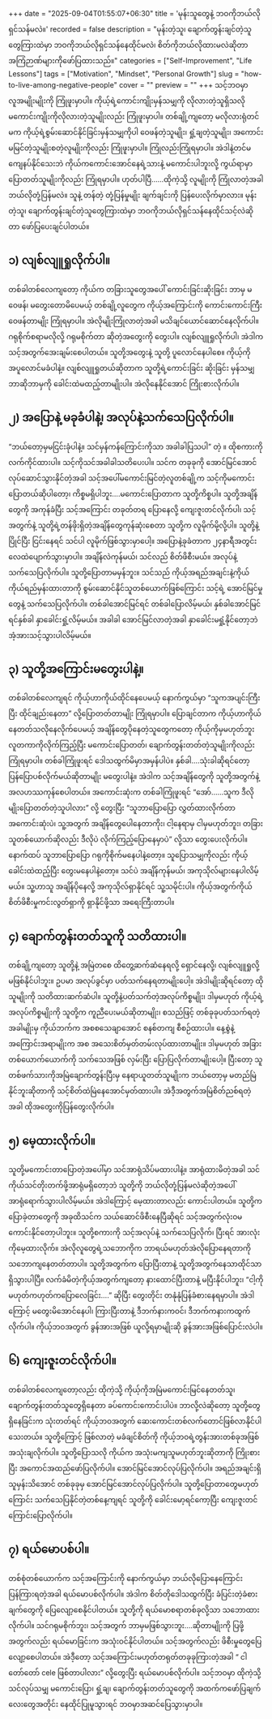 +++
date = "2025-09-04T01:55:07+06:30"
title = 'မုန်းသူတွေနဲ့ ဘဝကိုဘယ်လိုရှင်သန်မလဲ။'
recorded = false
description = "မုန်းတဲ့သူ၊ ချောက်တွန်းချင်တဲ့သူတွေကြားထဲမှာ ဘဝကိုဘယ်လိုရှင်သန်နေထိုင်မလဲ၊ စိတ်ကိုဘယ်လိုထားမလဲဆိုတာအကြံဉာဏ်များကိုဖော်ပြထားသည်။"
categories = ["Self-Improvement", "Life Lessons"]
tags = ["Motivation", "Mindset", "Personal Growth"]
slug = "how-to-live-among-negative-people"
cover = ""
preview = ""
+++
သင့်ဘဝမှာလူအမျိုးမျိုးကို ကြုံဖူးမှာပါ။ ကိုယ့်ရဲ့ကောင်းကျိုးမှန်သမျှကို လိုလားတဲ့သူရှိသလို မကောင်းကျိုးကိုလိုလားတဲ့သူမျိုးလည်း ကြုံဖူးမှာပါ။ တစ်ချို့ကျတော့ မလိုလားရုံတင်မက ကိုယ့်ရဲ့စွမ်းဆောင်နိုင်ခြင်းမှန်သမျှကိုပါ ဝေဖန်တဲ့သူမျိုး၊ ရှုံ့ချတဲ့သူမျိုး၊ အကောင်းမမြင်တဲ့သူမျိုးစတဲ့လူမျိုးကိုလည်း ကြုံဖူးမှာပါ။ ကြုံလည်းကြုံရမှာပါ။ အဲဒါနဲ့တင်မကျေနပ်နိုင်သေးဘဲ ကိုယ်ကကောင်းအောင်နေရဲ့သားနဲ့ မကောင်းပါဘူးလို့ ကွယ်ရာမှာ ပြောတတ်သူမျိုးကိုလည်း ကြုံရမှာပါ။ ဟုတ်ပါပြီ……ထိုကဲ့သို့ လူမျိုးကို ကြုံလာတဲ့အခါ ဘယ်လိုတုံ့ပြန်မလဲ။ သူနဲ့ တန်တဲ့ တုံ့ပြန်မှုမျိုး ချက်ချင်းကို ပြန်ပေးလိုက်မှာလား။ မုန်းတဲ့သူ၊ ချောက်တွန်းချင်တဲ့သူတွေကြားထဲမှာ ဘဝကိုဘယ်လိုရှင်သန်နေထိုင်သင့်လဲဆိုတာ ဖော်ပြပေးချင်ပါတယ်။

## ၁) လျစ်လျူရှုလိုက်ပါ။
တစ်ခါတစ်လေကျတော့ ကိုယ်က တခြားသူတွေအပေါ် ကောင်းခြင်းဆိုးခြင်း ဘာမှ မဝေဖန်၊ မတွေးတောမိပေမယ့် တစ်ချို့လူတွေက ကိုယ့်အကြောင်းကို ကောင်းကောင်းကြီးဝေဖန်တာမျိုး ကြုံရမှာပါ။ အဲလိုမျိုးကြုံလာတဲ့အခါ မသိချင်ယောင်ဆောင်နေလိုက်ပါ။ ဂရုစိုက်စရာမလိုလို့ ဂရုမစိုက်တာ ဆိုတဲ့အတွေးကို တွေးပါ။ လျစ်လျူရှုလိုက်ပါ၊ အဲဒါက သင့်အတွက်အေးချမ်းစေပါတယ်။ သူတို့အတွေးနဲ့ သူတို့ ပူလောင်နေပါစေ။ ကိုယ့်ကို အပူလောင်မခံပါနဲ့။ လျစ်လျူရှုတယ်ဆိုတာက သူတို့ရဲ့ကောင်းခြင်း ဆိုးခြင်း မှန်သမျှ ဘာဆိုဘာမှကို ခေါင်းထဲမထည့်တာမျိုးပါ။ အဲလိုနေနိုင်အောင် ကြိုးစားလိုက်ပါ။

## ၂) အပြောနဲ့ မခုခံပါနဲ့၊ အလုပ်နဲ့သက်သေပြလိုက်ပါ။
“ဘယ်တော့မှမငြင်းခုံပါနဲ့။ သင်မှန်ကန်ကြောင်းကိုသာ အခါခါပြသပါ” တဲ့ ။ ထိုစကားကို လက်ကိုင်ထားပါ။ သင့်ကိုသင်အခါခါသတိပေးပါ။ သင်က တခုခုကို အောင်မြင်အောင်လုပ်ဆောင်သွားနိုင်တဲ့အခါ သင့်အပေါ်မကောင်းမြင်တဲ့လူတစ်ချို့က သင့်ကိုမကောင်းပြောတယ်ဆိုပါတော့၊ ကိစ္စမရှိပါဘူး….မကောင်းပြောတာက သူတို့ကိစ္စပါ။ သူတို့အချိန်တွေကို အကုန်ခံပြီး သင့်အကြောင်း တခုတ်တရ ပြောနေလို့ ကျေးဇူးတင်လိုက်ပါ၊ သင့်အတွက်နဲ့ သူတို့ရဲ့တန်ဖိုးရှိတဲ့အချိန်တွေကုန်ဆုံးစေတာ သူတို့က လူမိုက်မို့လို့ပါ။ သူတို့နဲ့ ပြိုင်ပြီး ငြင်းနေရင် သင်ပါ လူမိုက်ဖြစ်သွားမှာပေါ့။ အပြောနဲ့ခုခံတာက ၂၄နာရီအတွင်း လေထဲပျောက်သွားမှာပါ။ အချိန်လဲကုန်မယ်၊ သင်လည် စိတ်ဖိစီးမယ်။ အလုပ်နဲ့သက်သေပြလိုက်ပါ။ သူတို့ပြောတာမမှန်ဘူး။ သင်သည် ကိုယ့်အရည်အချင်းနဲ့ကိုယ် ကိုယ်ရည်မှန်းထားတာကို စွမ်းဆောင်နိုင်သူတစ်ယောက်ဖြစ်ကြောင်း သင့်ရဲ့ အောင်မြင်မှုတွေနဲ့ သက်သေပြလိုက်ပါ။ တစ်ခါအောင်မြင်ရင် တစ်ခါပြောလိမ့်မယ်၊ နှစ်ခါအောင်မြင်ရင်နှစ်ခါ နှာခေါင်းရှုံ့လိမ့်မယ်။ အခါခါ အောင်မြင်လာတဲ့အခါ နှာခေါင်းမရှုံ့နိုင်တော့ဘဲ အံ့အားသင့်သွားပါလိမ့်မယ်။

## ၃) သူတို့အကြောင်းမတွေးပါနဲ့။
တစ်ခါတစ်လေကျရင် ကိုယ့်ဟာကိုယ်ထိုင်နေပေမယ့် နောက်ကွယ်မှာ “သူကအပျင်းကြီးပြီး ထိုင်ချည်းနေတာ” လို့ပြောတတ်တာမျိုး ကြုံရမှာပါ။ ပြောချင်တာက ကိုယ့်ဟာကိုယ်နေတတ်သလိုနေလိုက်ပေမယ့် အချိန်တွေပိုနေတဲ့သူတွေကတော့ ကိုယ့်ကိုမှမဟုတ်ဘူး လူတကာကိုလိုက်ကြည့်ပြီး မကောင်းပြောတတ်၊ ချောက်တွန်းတတ်တဲ့သူမျိုးကိုလည်း ကြုံရမှာပါ။ တစ်ခါကြုံဖူးရင် ဒေါသထွက်မိမှာအမှန်ပါပဲ။ နှစ်ခါ….သုံးခါဆိုရင်တော့ ပြန်ပြောပစ်လိုက်မယ်ဆိုတာမျိုး မတွေးပါနဲ့။ အဲဒါက သင့်အချိန်တွေကို သူတို့အတွက်နဲ့ အလဟဿကုန်စေပါတယ်။ အကောင်းဆုံးက တစ်ခါကြုံဖူးရင် “အော်……သူက ဒီလိုမျိုးပြောတတ်တဲ့သူပါလား” လို့ တွေးပြီး “သူဘာပြောပြော လွှတ်ထားလိုက်တာအကောင်းဆုံးပဲ၊ သူ့အတွက် အချိန်တွေပေါနေတာကိုး၊ ငါ့နေရာမှ ငါမှမဟုတ်ဘူး၊ တခြားသူတစ်ယောက်ဆိုလည်း ဒီလိုပဲ လိုက်ကြည့်ပြောနေမှာပဲ” လို့သာ တွေးပေးလိုက်ပါ။ နောက်ထပ် သူဘာပြောပြော ဂရုကိုစိုက်မနေပါနဲ့တော့။ သူပြောသမျှကိုလည်း ကိုယ့်ခေါင်းထဲထည့်ပြီး တွေးမနေပါနဲ့တော့။ သင်ပဲ အချိန်ကုန်မယ်၊ အကုသိုလ်များနေပါလိမ့်မယ်။ သူ့ဟာသူ အချိန်ပိုနေလို့ အကုသိုလ်ရှာနိုင်ရင် သူ့သမိုင်းပါ။ ကိုယ့်အတွက်ကိုယ် စိတ်ဖိစီးမှုကင်းလွတ်ရှာကို ရှာနိုင်ဖို့သာ အရေးကြီးတာပါ။

## ၄) ချောက်တွန်းတတ်သူကို သတိထားပါ။
တစ်ချို့ကျတော့ သူတို့နဲ့ အမြဲတစေ ထိတွေ့ဆက်ဆံနေရလို့ ရှောင်နေလို့၊ လျစ်လျူရှုလို့မဖြစ်နိုင်ပါဘူး။ ဥပမာ အလုပ်ခွင်မှာ ပတ်သက်နေရတာမျိုးပေါ့။ အဲဒါမျိုးဆိုရင်တော့ ထိုသူမျိုးကို သတိထားဆက်ဆံပါ။ သူတို့နဲ့ပတ်သက်တဲ့အလုပ်ကိစ္စမျိုး၊ ဒါမှမဟုတ် ကိုယ့်ရဲ့အလုပ်ကိစ္စမျိုးကို သူတို့က ကူညီပေးမယ်ဆိုတာမျိုး၊ စသည်ဖြင့် တစ်ခုခုပတ်သက်ရတဲ့အခါမျိုးမှ ကိုယ်ဘက်က အစစသေချာအောင် စနစ်တကျ စီစဉ်ထားပါ။ နေ့စွဲနဲ့ အကြောင်းအရာမျိုးက အစ အသေးစိတ်မှတ်တမ်းလုပ်ထားတာမျိုး။ ဒါမှမဟုတ် အခြားတစ်ယောက်ယောက်ကို သက်သေအဖြစ် လှမ်းပြီး ပြောပြလိုက်တာမျိုးပေါ့။ ပြီးတော့ သူတစ်ဖက်သားကိုအမြဲချောက်တွန်းပြီးမှ နေရာယူတတ်သူမျိုးက ဘယ်တော့မှ မတည်မြဲနိုင်ဘူးဆိုတာကို သင့်စိတ်ထဲမြဲနေအောင်မှတ်ထားပါ။ အဲဒီ့အတွက်အမြဲစိတ်ညစ်ရတဲ့အခါ ထိုအတွေးကိုပြန်တွေးလိုက်ပါ။

## ၅) မေ့ထားလိုက်ပါ။
သူတို့မကောင်းတာပြောတဲ့အပေါ်မှာ သင်အာရုံသိပ်မထားပါနဲ့။ အာရုံထားမိတဲ့အခါ သင်ကိုယ်သင်တိုးတက်ဖို့အာရုံမရှိတော့ဘဲ သူတို့ကို ဘယ်လိုတုံ့ပြန်မလဲဆိုတဲ့အပေါ် အာရုံရောက်သွားပါလိမ့်မယ်။ အဲဒါကြောင့် မေ့ထားတာလည်း ကောင်းပါတယ်။ သူတို့က ပြောခဲ့တာတွေကို အခုထိသင်က သယ်ဆောင်ဖိစီးနေပြီဆိုရင် သင့်အတွက်လုံးဝမကောင်းနိုင်တော့ပါဘူး။ သူတို့စကားကို သင့်အလုပ်နဲ့ သက်သေပြလိုက်၊ ပြီးရင် အားလုံးကိုမေ့ထားလိုက်။ အဲလိုလူတွေရဲ့သဘောကိုက ဘာရယ်မဟုတ်အဲလိုပြောနေရတာကို သဘောကျနေတတ်တာပါ။ သူတို့အတွက်က ပြောပြီးတာနဲ့ သူတို့အတွက်နေသာထိုင်သာရှိသွားပါပြီ။ လက်ခံမိတဲ့ကိုယ့်အတွက်ကျတော့ နားထောင်ပြီးတာနဲ့ မပြီးနိုင်ပါဘူး၊ “ငါ့ကိုမဟုတ်ကဟုတ်ကပြောလေခြင်း….” ဆိုပြီး တွေးတိုင်း တနုံနုံပြန်ခံစားနေရမှာပါ။ အဲဒါကြောင့် မတွေးမိအောင်နေပါ၊ ကြားပြီးတာနဲ့ ဒီဘက်နားကဝင်၊ ဒီဘက်ကနားကထွက်လိုက်ပါ။ ကိုယ့်ဘဝအတွက် ခွန်အားအဖြစ် ယူလို့ရမှာမျိုးဆို ခွန်အားအဖြစ်ပြောင်းလဲပါ။

## ၆) ကျေးဇူးတင်လိုက်ပါ။
တစ်ခါတစ်လေကျတော့လည်း ထိုကဲ့သို့ ကိုယ့်ကိုအမြဲမကောင်းမြင်နေတတ်သူ၊
ချောက်တွန်းတတ်သူတွေရှိနေတာ ခပ်ကောင်းကောင်းပါပဲ။ ဘာလို့လဲဆိုတော့ သူတို့တွေရှိနေခြင်းက သုံးတတ်ရင် ကိုယ့်ဘဝအတွက် ဆေးကောင်းတစ်လက်တောင်ဖြစ်လာနိုင်ပါသေးတယ်။ သူတို့ကြောင့်
ဖြစ်လာတဲ့ မခံချင်စိတ်ကို ကိုယ့်ဘဝရဲ့တွန်းအားတစ်ခုအဖြစ်အသုံးချလိုက်ပါ။ သူတို့ပြောသလို ကိုယ်က အသုံးမကျသူမဟုတ်ဘူးဆိုတာကို ကြိုးစားပြီး အကောင်အထည်ဖော်ပြလိုက်ပါ။ အောင်မြင်အောင်လုပ်ပြလိုက်ပါ။ အရည်အချင်းရှိသူမှန်းသိအောင် တစ်ခုခုမှ အောင်မြင်အောင်လုပ်ပြလိုက်ပါ။ သူတို့ပြောတာတွေမဟုတ်ကြောင်း သက်သေပြနိုင်တဲ့တစ်နေ့ကျရင် သူတို့ကို ခေါင်းမော့ရင်ကော့ပြီး ကျေးဇူးတင်ကြောင်းပြောလိုက်ပါ။

## ၇) ရယ်မောပစ်ပါ။
တစ်စုံတစ်ယောက်က သင့်အကြောင်းကို နောက်ကွယ်မှာ ဘယ်လိုပြောနေကြောင်း ပြန်ကြားရတဲ့အခါ ရယ်မောပစ်လိုက်ပါ။ အဲဒါက စိတ်တိုဒေါသထွက်ပြီး ခံပြင်းတဲ့ခံစားချက်တွေကို ပြေလျော့စေနိုင်ပါတယ်။ သူတို့ကို ရယ်မောစရာတစ်ခုလို့သာ သဘောထားလိုက်ပါ။ သင်ဂရုမစိုက်ဘူး၊ သင့်အတွက် ဘာမှမဖြစ်သွားဘူး….ဆိုတာမျိုးကို ပြဖို့အတွက်လည်း ရယ်မောခြင်းက အသုံးဝင်နိုင်ပါတယ်။ သင့်အတွက်လည်း ဖိစီးမှုတွေပြေလျော့စေပါတယ်။ အဲဒီ့တော့ သင့်အကြောင်းမဟုတ်တရုတ်တခုခုကြားတဲ့အခါ “ ငါတော်တော် cele ဖြစ်တာပါလား” လို့တွေးပြီး ရယ်မောပစ်လိုက်ပါ။
သင့်ဘဝမှာ ထိုကဲ့သို့ သင်လုပ်သမျှ မကောင်းပြော၊ ရှုံ့ချ၊ ချောက်တွန်းတတ်သူတွေကို အထက်ကဖော်ပြချက်လေးတွေအတိုင်း နေထိုင်ပြုမူသွားရင် ဘဝမှာအဆင်ပြေသွားမှာပါ။